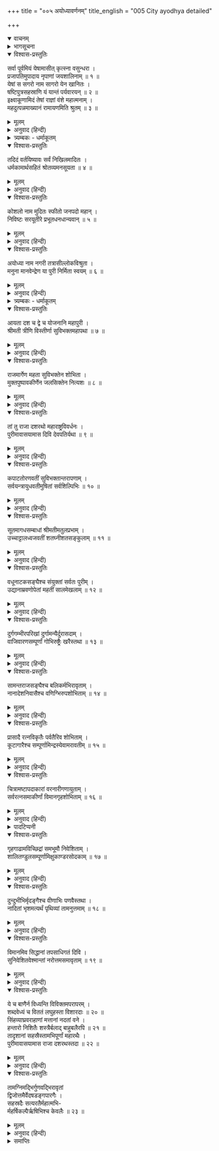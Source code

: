 +++
title = "००५ अयोध्यावर्णनम्"
title_english = "005 City ayodhya detailed"

+++
<details open><summary>वाचनम्</summary>
<div caption="श्रीराम-हरिसीताराममूर्ति-घनपाठिभ्यां वचनम्" class="audioEmbed" src="https://archive.org/download/Ramayana-recitation-Sriram-harisItArAmamUrti-Ghanapaati-v2/Kanda_1/Kanda_1_BK-005-Ayodhya_Varnavam.mp3"></div>
</details>

<details><summary>भागसूचना</summary>

5. राजा दशरथद्वारा सुरक्षित अयोध्यापुरीका वर्णन
</details>

<details open><summary>विश्वास-प्रस्तुतिः</summary>

सर्वा पूर्वमियं येषामासीत् कृत्स्ना वसुन्धरा ।  
प्रजापतिमुपादाय नृपाणां जयशालिनाम् ॥ १ ॥  
येषां स सगरो नाम सागरो येन खानितः ।  
षष्टिपुत्रसहस्राणि यं यान्तं पर्यवारयन् ॥ २ ॥  
इक्ष्वाकूणामिदं तेषां राज्ञां वंशे महात्मनाम् ।  
महदुत्पन्नमाख्यानं रामायणमिति श्रुतम् ॥ ३ ॥
</details>

<details><summary>मूलम्</summary>

सर्वा पूर्वमियं येषामासीत् कृत्स्ना वसुन्धरा ।  
प्रजापतिमुपादाय नृपाणां जयशालिनाम् ॥ १ ॥  
येषां स सगरो नाम सागरो येन खानितः ।  
षष्टिपुत्रसहस्राणि यं यान्तं पर्यवारयन् ॥ २ ॥  
इक्ष्वाकूणामिदं तेषां राज्ञां वंशे महात्मनाम् ।  
महदुत्पन्नमाख्यानं रामायणमिति श्रुतम् ॥ ३ ॥
</details>

<details><summary>अनुवाद (हिन्दी)</summary>

यह सारी पृथ्वी पूर्वकालमें प्रजापति मनुसे लेकर अबतक जिस वंशके विजयशाली नरेशोंके अधिकारमें रही है, जिन्होंने समुद्रको खुदवाया था और जिन्हें यात्राकालमें साठ हजार पुत्र घेरकर चलते थे, वे महाप्रतापी राजा सगर जिनके कुलमें उत्पन्न हुए, इन्हीं इक्ष्वाकुवंशी महात्मा राजाओंकी कुलपरम्परामें रामायणनामसे प्रसिद्ध इस महान् ऐतिहासिक काव्यकी अवतारणा हुई है ॥ १—३ ॥
</details>

<details><summary>त्र्यम्बकः - धर्माकूतम्</summary>

प्रजापतिर् मनुः । तस्येयं पृथिवी ब्रह्मणा दत्ता । स च एतस्याः परिपालनं वर्णाश्रम-धर्माणां रक्षणं दुष्ट-निग्रहः शिष्ट-परिपालनं च कर्तव्यम् इति बुद्ध्या पृथिव्याम् आर्यावर्त-पुण्य-भूमौ,
</details>

<details open><summary>विश्वास-प्रस्तुतिः</summary>

तदिदं वर्तयिष्यावः सर्वं निखिलमादितः ।  
धर्मकामार्थसहितं श्रोतव्यमनसूयता ॥ ४ ॥
</details>

<details><summary>मूलम्</summary>

तदिदं वर्तयिष्यावः सर्वं निखिलमादितः ।  
धर्मकामार्थसहितं श्रोतव्यमनसूयता ॥ ४ ॥
</details>

<details><summary>अनुवाद (हिन्दी)</summary>

हम दोनों आदिसे अन्ततक इस सारे काव्यका पूर्णरूपसे गान करेंगे । इसके द्वारा धर्म, अर्थ, काम और मोक्ष चारों पुरुषार्थोंकी सिद्धि होती है; अतः आपलोग दोषदृष्टिका परित्याग करके इसका श्रवण करें ॥ ४ ॥
</details>

<details open><summary>विश्वास-प्रस्तुतिः</summary>

कोशलो नाम मुदितः स्फीतो जनपदो महान् ।  
निविष्टः सरयूतीरे प्रभूतधनधान्यवान् ॥ ५ ॥
</details>

<details><summary>मूलम्</summary>

कोशलो नाम मुदितः स्फीतो जनपदो महान् ।  
निविष्टः सरयूतीरे प्रभूतधनधान्यवान् ॥ ५ ॥
</details>

<details><summary>अनुवाद (हिन्दी)</summary>

कोशल नामसे प्रसिद्ध एक बहुत बड़ा जनपद है, जो सरयू नदीके किनारे बसा हुआ है । वह प्रचुर धन-धान्यसे सम्पन्न, सुखी और समृद्धिशाली है ॥ ५ ॥
</details>

<details open><summary>विश्वास-प्रस्तुतिः</summary>

अयोध्या नाम नगरी तत्रासील्लोकविश्रुता ।  
मनुना मानवेन्द्रेण या पुरी निर्मिता स्वयम् ॥ ६ ॥
</details>

<details><summary>मूलम्</summary>

अयोध्या नाम नगरी तत्रासील्लोकविश्रुता ।  
मनुना मानवेन्द्रेण या पुरी निर्मिता स्वयम् ॥ ६ ॥
</details>

<details><summary>अनुवाद (हिन्दी)</summary>

उसी जनपदमें अयोध्या नामकी एक नगरी है, जो समस्त लोकोंमें विख्यात है । उस पुरीको स्वयं महाराज मनुने बनवाया और बसाया था ॥ ६ ॥
</details>

<details><summary>त्र्यम्बकः - धर्माकूतम्</summary>

तस्यां कर्मानुष्ठानार्थं वेदोक्त-धर्म-विषय-व्यवस्थापिकां स्मृतिं धर्मतो राज्य-परिपालनायोपदिश्य,

> यस् त्व् इन्द्रियाणि मनसा नियम्यारभते ऽर्जुन ।  
कर्मेन्द्रियैः कर्म-योगम् असक्तः स विशिष्यते ॥  

> तस्माद् असक्तः सततं कार्यं कर्म समाचर ।  
असक्तो ह्य् आचरन् कर्म परम् आप्नोति पूरुषः ॥  

> संन्यासः कर्म-योगश् च निश्रेयस-कराव् उभौ ।  
तयोस् तु कर्म-संन्यासात् कर्म-योगो विशिष्यते ॥

इत्य् एवम् आदिभिः श्लोकैः प्रतिपादितं कर्म-योगं च,

> इमं विवस्वते योगं प्रोक्तवान् अहम् अव्ययम् ।  
विवस्वान् मनवे प्राह मनुर् इक्ष्वाकवे ऽब्रवीत् ॥

इति भगवद्-गीता-प्रतिपादित-क्रमेण दत्त्वा इक्ष्वाकुं पुत्रं नियुक्तवान् । इतर-देशेषु धर्म-विरुद्धाचार-बाहुल्यात् तेषु वासस्यापि प्रतिषिद्धत्वात् तत्रत्याचारः प्रमाणीकर्तुं न शक्यते । तथा च बोधायनः- 

> अवन्तयो ऽङ्ग-मगधाः सौराष्ट्रा दक्षिणापथाः । उपावृत्-सिन्धु-सौवीरा एते संकीर्ण-योनयः ॥ आरट्टान् कारस्करान् पौण्ड्रान् सौवीरान् वङ्ग-कलिङ्गान् प्रानूनान् इति च गत्वा पुनस्तोमेन यजेत । सर्व-पृष्ठया वा । अथ अप्य् उदाहरन्ति - पद्भ्यां स कुरुते पापं यः कलिङ्गान् प्रपद्यते । ऋषयो निष्कृतिं तस्य प्राहुर् वैश्वानरं हविः ।

इति । अतः पृथिव्यां प्रमाणीभूताचार-निर्धारणाय आर्यावर्तः पुण्य-देशस् तैर् एव गृहीतः । "प्राग् आदर्शात् प्रत्यक् काल-वनात् दक्षिणेन हिमवन्तम् उदक् पारियात्रम् एतद् आर्यावर्तम् । तस्मिन् य आचारः स प्रमाणम्" इति । तत्र अयोध्यायाम् इक्ष्वाकु-प्रभृतयः धर्मेण पृथ्वी-पालनं कृत्वा राज्ये स्व-स्व-पुत्रान् अभिषिच्य यथा-कालं वानप्रस्थाश्रमम् आश्रितवन्तः । तथा च तद्-वंश्यानाम् इदम् एव व्रतम् उक्तं कालिदासेन - 

> अथ स विषय-व्यावृत्तात्मा यथा-विधि सूनवे नृपति-ककुदं दत्त्वा यूने सितातप-वारणम् । मुनि-वन-तरु-च्छायां देव्या तया सह शिश्रिये गलित-गवयसाम्-इक्ष्वाकूणाम् इदं हि कुल-व्रतम्।

इति, वार्द्धके मुनि-वृत्तीनां योगेनान्ते तनु-त्यजाम् इत्य् अपि । तद्-वंश्यास् तु अग्रे विस्तरेण प्रतिपाद्यन्ते । तद्-वंशे विशुद्धाद् दशरथात् पतिव्रतानाम् अग्रगण्यायां कौसल्यायां श्री-राम-स्वामिनो जन्म प्रतिपादयिष्यते । महतां शुद्ध-जनिर् दुर्लभा । तथा च महाभारते - 

> नदीनां च ऋषीणां च साधूनां च महात्मनाम् ।  
प्रभावो नाधिगन्तव्यः स्त्रीणां दुश्चरितस्य च ॥

इति । एतस्योदाहरणं कुम्भोद्भव-वैन्यादयो बहवः सन्ति । विस्तर-भयान् न लिख्यन्ते । अयं तु श्री-राम-स्वामी विशुद्ध-माता-पितृ-जन्यः ।
</details>

<details open><summary>विश्वास-प्रस्तुतिः</summary>

आयता दश च द्वे च योजनानि महापुरी ।  
श्रीमती त्रीणि विस्तीर्णा सुविभक्तमहापथा ॥ ७ ॥
</details>

<details><summary>मूलम्</summary>

आयता दश च द्वे च योजनानि महापुरी ।  
श्रीमती त्रीणि विस्तीर्णा सुविभक्तमहापथा ॥ ७ ॥
</details>

<details><summary>अनुवाद (हिन्दी)</summary>

वह शोभाशालिनी महापुरी बारह योजन लम्बी और तीन योजन चौड़ी थी । वहाँ बाहरके जनपदोंमें जानेका जो विशाल राजमार्ग था, वह उभयपार्श्वमें विविध वृक्षावलियोंसे विभूषित होनेके कारण सुस्पष्टतया अन्य मार्गोंसे विभक्त जान पड़ता था ॥ ७ ॥
</details>

<details open><summary>विश्वास-प्रस्तुतिः</summary>

राजमार्गेण महता सुविभक्तेन शोभिता ।  
मुक्तपुष्पावकीर्णेन जलसिक्तेन नित्यशः ॥ ८ ॥
</details>

<details><summary>मूलम्</summary>

राजमार्गेण महता सुविभक्तेन शोभिता ।  
मुक्तपुष्पावकीर्णेन जलसिक्तेन नित्यशः ॥ ८ ॥
</details>

<details><summary>अनुवाद (हिन्दी)</summary>

सुन्दर विभागपूर्वक बना हुआ महान् राजमार्ग उस पुरीकी शोभा बढ़ा रहा था । उसपर खिले हुए फूल बिखेरे जाते थे तथा प्रतिदिन उसपर जलका छिड़काव होता था ॥ ८ ॥
</details>

<details open><summary>विश्वास-प्रस्तुतिः</summary>

तां तु राजा दशरथो महाराष्ट्रविवर्धनः ।  
पुरीमावासयामास दिवि देवपतिर्यथा ॥ ९ ॥
</details>

<details><summary>मूलम्</summary>

तां तु राजा दशरथो महाराष्ट्रविवर्धनः ।  
पुरीमावासयामास दिवि देवपतिर्यथा ॥ ९ ॥
</details>

<details><summary>अनुवाद (हिन्दी)</summary>

जैसे स्वर्गमें देवराज इन्द्रने अमरावतीपुरी बसायी थी, उसी प्रकार धर्म और न्यायके बलसे अपने महान् राष्ट्रकी वृद्धि करनेवाले राजा दशरथने अयोध्यापुरीको पहलेकी अपेक्षा विशेषरूपसे बसाया था ॥ ९ ॥
</details>

<details open><summary>विश्वास-प्रस्तुतिः</summary>

कपाटतोरणवतीं सुविभक्तान्तरापणाम् ।  
सर्वयन्त्रायुधवतीमुषितां सर्वशिल्पिभिः ॥ १० ॥
</details>

<details><summary>मूलम्</summary>

कपाटतोरणवतीं सुविभक्तान्तरापणाम् ।  
सर्वयन्त्रायुधवतीमुषितां सर्वशिल्पिभिः ॥ १० ॥
</details>

<details><summary>अनुवाद (हिन्दी)</summary>

वह पुरी बड़े-बड़े फाटकों और किवाड़ोंसे सुशोभित थी । उसके भीतर पृथक्-पृथक् बाजारें थीं । वहाँ सब प्रकारके यन्त्र और अस्त्र-शस्त्र संचित थे । उस पुरीमें सभी कलाओंके शिल्पी निवास करते थे ॥ १० ॥
</details>

<details open><summary>विश्वास-प्रस्तुतिः</summary>

सूतमागधसम्बाधां श्रीमतीमतुलप्रभाम् ।  
उच्चाट्टालध्वजवतीं शतघ्नीशतसङ्कुलाम् ॥ ११ ॥
</details>

<details><summary>मूलम्</summary>

सूतमागधसम्बाधां श्रीमतीमतुलप्रभाम् ।  
उच्चाट्टालध्वजवतीं शतघ्नीशतसङ्कुलाम् ॥ ११ ॥
</details>

<details><summary>अनुवाद (हिन्दी)</summary>

स्तुति-पाठ करनेवाले सूत और वंशावलीका बखान करनेवाले मागध वहाँ भरे हुए थे । वह पुरी सुन्दर शोभासे सम्पन्न थी । उसकी सुषमाकी कहीं तुलना नहीं थी । वहाँ ऊँची-ऊँची अट्टालिकाएँ थीं, जिनके ऊपर ध्वज फहराते थे । सैकड़ों शतघ्नियों (तोपों) से वह पुरी व्याप्त थी ॥ ११ ॥
</details>

<details open><summary>विश्वास-प्रस्तुतिः</summary>

वधूनाटकसङ्घैश्च संयुक्तां सर्वतः पुरीम् ।  
उद्यानाम्रवणोपेतां महतीं सालमेखलाम् ॥ १२ ॥
</details>

<details><summary>मूलम्</summary>

वधूनाटकसङ्घैश्च संयुक्तां सर्वतः पुरीम् ।  
उद्यानाम्रवणोपेतां महतीं सालमेखलाम् ॥ १२ ॥
</details>

<details><summary>अनुवाद (हिन्दी)</summary>

उस पुरीमें ऐसी बहुत-सी नाटक-मण्डलियाँ थीं, जिनमें केवल स्त्रियाँ ही नृत्य एवं अभिनय करती थीं । उस नगरीमें चारों ओर उद्यान तथा आमोंके बगीचे थे । लम्बाई और चौड़ाईकी दृष्टिसे वह पुरी बहुत विशाल थी तथा साखूके वन उसे सब ओरसे घेरे हुए थे ॥ १२ ॥
</details>

<details open><summary>विश्वास-प्रस्तुतिः</summary>

दुर्गगम्भीरपरिखां दुर्गामन्यैर्दुरासदाम् ।  
वाजिवारणसम्पूर्णां गोभिरुष्ट्रैः खरैस्तथा ॥ १३ ॥
</details>

<details><summary>मूलम्</summary>

दुर्गगम्भीरपरिखां दुर्गामन्यैर्दुरासदाम् ।  
वाजिवारणसम्पूर्णां गोभिरुष्ट्रैः खरैस्तथा ॥ १३ ॥
</details>

<details><summary>अनुवाद (हिन्दी)</summary>

उसके चारों ओर गहरी खाई खुदी थी, जिसमें प्रवेश करना या जिसे लाँघना अत्यन्त कठिन था । वह नगरी दूसरोंके लिये सर्वथा दुर्गम एवं दुर्जय थी । घोड़े, हाथी, गाय-बैल, ऊँट तथा गदहे आदि उपयोगी पशुओंसे वह पुरी भरी-पूरी थी ॥ १३ ॥
</details>

<details open><summary>विश्वास-प्रस्तुतिः</summary>

सामन्तराजसङ्घैश्च बलिकर्मभिरावृताम् ।  
नानादेशनिवासैश्च वणिग्भिरुपशोभिताम् ॥ १४ ॥
</details>

<details><summary>मूलम्</summary>

सामन्तराजसङ्घैश्च बलिकर्मभिरावृताम् ।  
नानादेशनिवासैश्च वणिग्भिरुपशोभिताम् ॥ १४ ॥
</details>

<details><summary>अनुवाद (हिन्दी)</summary>

कर देनेवाले सामन्त नरेशोंके समुदाय उसे सदा घेरे रहते थे । विभिन्न देशोंके निवासी वैश्य उस पुरीकी शोभा बढ़ाते थे ॥ १४ ॥
</details>

<details open><summary>विश्वास-प्रस्तुतिः</summary>

प्रासादै रत्नविकृतैः पर्वतैरिव शोभिताम् ।  
कूटागारैश्च सम्पूर्णामिन्द्रस्येवामरावतीम् ॥ १५ ॥
</details>

<details><summary>मूलम्</summary>

प्रासादै रत्नविकृतैः पर्वतैरिव शोभिताम् ।  
कूटागारैश्च सम्पूर्णामिन्द्रस्येवामरावतीम् ॥ १५ ॥
</details>

<details><summary>अनुवाद (हिन्दी)</summary>

वहाँके महलोंका निर्माण नाना प्रकारके रत्नोंसे हुआ था । वे गगनचुम्बी प्रासाद पर्वतोंके समान जान पड़ते थे । उनसे उस पुरीकी बड़ी शोभा हो रही थी । बहुसंख्यक कूटागारों (गुप्तगृहों अथवा स्त्रियोंके क्रीड़ाभवनों) से परिपूर्ण वह नगरी इन्द्रकी अमरावतीके समान जान पड़ती थी ॥ १५ ॥
</details>

<details open><summary>विश्वास-प्रस्तुतिः</summary>

चित्रामष्टापदाकारां वरनारीगणायुताम् ।  
सर्वरत्नसमाकीर्णां विमानगृहशोभिताम् ॥ १६ ॥
</details>

<details><summary>मूलम्</summary>

चित्रामष्टापदाकारां वरनारीगणायुताम् ।  
सर्वरत्नसमाकीर्णां विमानगृहशोभिताम् ॥ १६ ॥
</details>

<details><summary>अनुवाद (हिन्दी)</summary>

उसकी शोभा विचित्र थी । उसके महलोंपर सोनेका पानी चढ़ाया गया था (अथवा वह पुरी द्यूतफलकके* आकारमें बसायी गयी थी) । श्रेष्ठ एवं सुन्दरी नारियोंके समूह उस पुरीकी शोभा बढ़ाते थे । वह सब प्रकारके रत्नोंसे भरी-पूरी तथा सतमहले प्रासादोंसे सुशोभित थी ॥
</details>

<details><summary>पादटिप्पनी</summary>

* गोविन्दराजकी टीकामें अष्टापदका अर्थ शारिफल या द्यूतफलक किया गया है । वह चौकी जिसपर पासा बिछाया या खेला जाय, द्यूतफलक कहलाती है । पुरीके बीचमें राजमहल था । उसके चारों ओर राजबीथियाँ थीं और बीचमें खाली जगहें थीं । यही ‘अष्टापदाकारा’ का भाव है ।
</details>

<details open><summary>विश्वास-प्रस्तुतिः</summary>

गृहगाढामविच्छिद्रां समभूमौ निवेशिताम् ।  
शालितण्डुलसम्पूर्णामिक्षुकाण्डरसोदकाम् ॥ १७ ॥
</details>

<details><summary>मूलम्</summary>

गृहगाढामविच्छिद्रां समभूमौ निवेशिताम् ।  
शालितण्डुलसम्पूर्णामिक्षुकाण्डरसोदकाम् ॥ १७ ॥
</details>

<details><summary>अनुवाद (हिन्दी)</summary>

पुरवासियोंके घरोंसे उसकी आबादी इतनी घनी हो गयी थी कि कहीं थोड़ा-सा भी अवकाश नहीं दिखायी देता था । उसे समतल भूमिपर बसाया गया था । वह नगरी जड़हन धानके चावलोंसे भरपूर थी । वहाँका जल इतना मीठा या स्वादिष्ट था, मानो ईखका रस हो ॥
</details>

<details open><summary>विश्वास-प्रस्तुतिः</summary>

दुन्दुभीभिर्मृदङ्गैश्च वीणाभिः पणवैस्तथा ।  
नादितां भृशमत्यर्थं पृथिव्यां तामनुत्तमाम् ॥ १८ ॥
</details>

<details><summary>मूलम्</summary>

दुन्दुभीभिर्मृदङ्गैश्च वीणाभिः पणवैस्तथा ।  
नादितां भृशमत्यर्थं पृथिव्यां तामनुत्तमाम् ॥ १८ ॥
</details>

<details><summary>अनुवाद (हिन्दी)</summary>

भूमण्डलकी वह सर्वोत्तम नगरी दुन्दुभि, मृदंग, वीणा, पणव आदि वाद्योंकी मधुर ध्वनिसे अत्यन्त गूँजती रहती थी ॥ १८ ॥
</details>

<details open><summary>विश्वास-प्रस्तुतिः</summary>

विमानमिव सिद्धानां तपसाधिगतं दिवि ।  
सुनिवेशितवेश्मान्तां नरोत्तमसमावृताम् ॥ १९ ॥
</details>

<details><summary>मूलम्</summary>

विमानमिव सिद्धानां तपसाधिगतं दिवि ।  
सुनिवेशितवेश्मान्तां नरोत्तमसमावृताम् ॥ १९ ॥
</details>

<details><summary>अनुवाद (हिन्दी)</summary>

देवलोकमें तपस्यासे प्राप्त हुए सिद्धोंके विमानकी भाँति उस पुरीका भूमण्डलमें सर्वोत्तम स्थान था । वहाँके सुन्दर महल बहुत अच्छे ढंगसे बनाये और बसाये गये थे । उनके भीतरी भाग बहुत ही सुन्दर थे । बहुत-से श्रेष्ठ पुरुष उस पुरीमें निवास करते थे ॥ १९ ॥
</details>

<details open><summary>विश्वास-प्रस्तुतिः</summary>

ये च बाणैर्न विध्यन्ति विविक्तमपरापरम् ।  
शब्दवेध्यं च विततं लघुहस्ता विशारदाः ॥ २० ॥  
सिंहव्याघ्रवराहाणां मत्तानां नदतां वने ।  
हन्तारो निशितैः शस्त्रैर्बलाद् बाहुबलैरपि ॥ २१ ॥  
तादृशानां सहस्रैस्तामभिपूर्णां महारथैः ।  
पुरीमावासयामास राजा दशरथस्तदा ॥ २२ ॥
</details>

<details><summary>मूलम्</summary>

ये च बाणैर्न विध्यन्ति विविक्तमपरापरम् ।  
शब्दवेध्यं च विततं लघुहस्ता विशारदाः ॥ २० ॥  
सिंहव्याघ्रवराहाणां मत्तानां नदतां वने ।  
हन्तारो निशितैः शस्त्रैर्बलाद् बाहुबलैरपि ॥ २१ ॥  
तादृशानां सहस्रैस्तामभिपूर्णां महारथैः ।  
पुरीमावासयामास राजा दशरथस्तदा ॥ २२ ॥
</details>

<details><summary>अनुवाद (हिन्दी)</summary>

जो अपने समूहसे बिछुड़कर असहाय हो गया हो, जिसके आगे-पीछे कोई न हो (अर्थात् जो पिता और पुत्र दोनोंसे हीन हो) तथा जो शब्दवेधी बाणद्वारा बेधने योग्य हों अथवा युद्धसे हारकर भागे जा रहे हों, ऐसे पुरुषोंपर जो लोग बाणोंका प्रहार नहीं करते, जिनके सधे-सधाये हाथ शीघ्रतापूर्वक लक्ष्यवेध करनेमें समर्थ हैं, अस्त्र-शस्त्रोंके प्रयोगमें कुशलता प्राप्त कर चुके हैं तथा जो वनमें गर्जते हुए मतवाले सिंहों, व्याघ्रों और सूअरोंको तीखे शस्त्रोंसे एवं भुजाओंके बलसे भी बलपूर्वक मार डालनेमें समर्थ हैं, ऐसे सहस्रों महारथी वीरोंसे अयोध्यापुरी भरी-पूरी थी । उसे महाराज दशरथने बसाया और पाला था ॥ २०—२२ ॥
</details>

<details open><summary>विश्वास-प्रस्तुतिः</summary>

तामग्निमद्भिर्गुणवद्भिरावृतां  
द्विजोत्तमैर्वेदषडङ्गपारगैः ।  
सहस्रदैः सत्यरतैर्महात्मभि-  
र्महर्षिकल्पैर्ऋषिभिश्च केवलैः ॥ २३ ॥
</details>

<details><summary>मूलम्</summary>

तामग्निमद्भिर्गुणवद्भिरावृतां  
द्विजोत्तमैर्वेदषडङ्गपारगैः ।  
सहस्रदैः सत्यरतैर्महात्मभि-  
र्महर्षिकल्पैर्ऋषिभिश्च केवलैः ॥ २३ ॥
</details>

<details><summary>अनुवाद (हिन्दी)</summary>

अग्निहोत्री, शम-दम आदि उत्तम गुणोंसे सम्पन्न तथा छहों अंगोंसहित सम्पूर्ण वेदोंके पारंगत विद्वान् श्रेष्ठ ब्राह्मण उस पुरीको सदा घेरे रहते थे । वे सहस्रोंका दान करनेवाले और सत्यमें तत्पर रहनेवाले थे । ऐसे महर्षिकल्प महात्माओं तथा ऋषियोंसे अयोध्यापुरी सुशोभित थी तथा राजा दशरथ उसकी रक्षा करते थे ॥
</details>

<details><summary>समाप्तिः</summary>

इत्यार्षे श्रीमद्रामायणे वाल्मीकीये आदिकाव्ये बालकाण्डे पञ्चमः सर्गः ॥ ५ ॥  
इस प्रकार श्रीवाल्मीकिनिर्मित आर्षरामायण आदिकाव्यके बालकाण्डमें पाँचवाँ सर्ग पूरा हुआ ॥ ५ ॥
</details>

